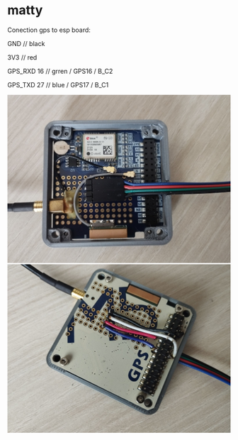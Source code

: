 # matty
Conection gps to esp board:

GND                    // black

3V3                    // red

GPS_RXD       16       // grren  / GPS16 / B_C2

GPS_TXD       27       // blue   / GPS17 / B_C1  

![GPS connection](../../images/gps1.jpg)
![GPS connection](../../images/gps2.jpg)
